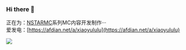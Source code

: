 ### Hi there 👋

正在为：[NSTARMC](https://github.com/nstarmc)系列MC内容开发制作···  
爱发电：[https://afdian.net/a/xiaoyululu](https://afdian.net/a/xiaoyululu)

<img  src="https://github-readme-stats.vercel.app/api?username=luluxiaoyu&show_icons=true" />
